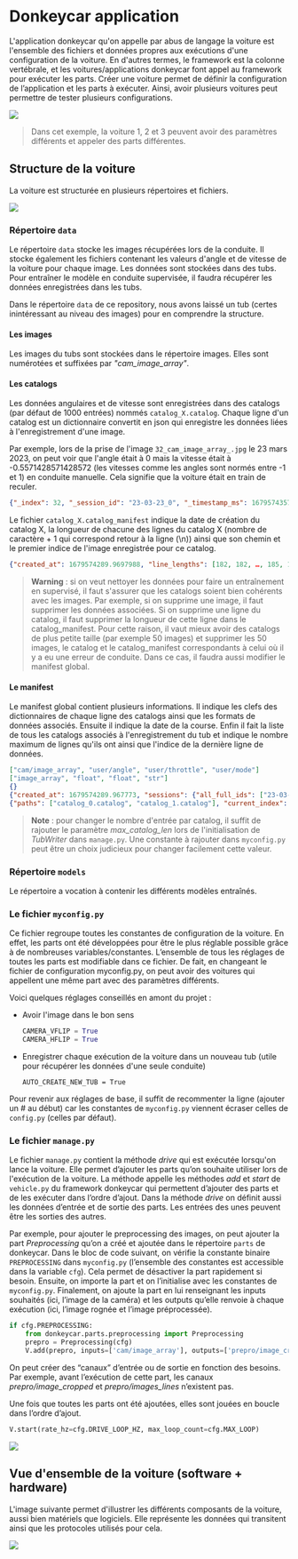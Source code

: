 # Donkeycar application

L'application donkeycar qu'on appelle par abus de langage la voiture est l'ensemble des fichiers et données propres aux exécutions d'une configuration de la voiture. En d'autres termes, le framework est la colonne vertébrale, et les voitures/applications donkeycar font appel au framework pour exécuter les parts. Créer une voiture permet de définir la configuration de l’application et les parts à exécuter. Ainsi, avoir plusieurs voitures peut permettre de tester plusieurs configurations. 

![](../README_imgs/cars-configs.png)

> Dans cet exemple, la voiture 1, 2 et 3 peuvent avoir des paramètres différents et appeler des parts différentes.


## Structure de la voiture

La voiture est structurée en plusieurs répertoires et fichiers.

![](../README_imgs/car-structure.png)

### Répertoire ```data```

Le répertoire ```data``` stocke les images récupérées lors de la conduite. Il stocke également les fichiers contenant les valeurs d'angle et de vitesse de la voiture pour chaque image. Les données sont stockées dans des tubs. Pour entraîner le modèle en conduite supervisée, il faudra récupérer les données enregistrées dans les tubs.

Dans le répertoire ```data``` de ce repository, nous avons laissé un tub (certes inintéressant au niveau des images) pour en comprendre la structure.

#### Les images
Les images du tubs sont stockées dans le répertoire images. Elles sont numérotées et suffixées par *"_cam_image_array_"*.

#### Les catalogs
Les données angulaires et de vitesse sont enregistrées dans des catalogs (par défaut de 1000 entrées) nommés ```catalog_X.catalog```.
Chaque ligne d'un catalog est un dictionnaire convertit en json qui enregistre les données liées à l'enregistrement d'une image.

Par exemple, lors de la prise de l'image ```32_cam_image_array_.jpg``` le 23 mars 2023, on peut voir que l'angle était à 0 mais la vitesse était à -0.5571428571428572 (les vitesses comme les angles sont normés entre -1 et 1) en conduite manuelle. Cela signifie que la voiture était en train de reculer.

```json
{"_index": 32, "_session_id": "23-03-23_0", "_timestamp_ms": 1679574357691, "cam/image_array": "32_cam_image_array_.jpg", "user/angle": 0.0, "user/mode": "user", "user/throttle": -0.5571428571428572}
```

Le fichier ```catalog_X.catalog_manifest``` indique la date de création du catalog X, la longueur de chacune des lignes du catalog X (nombre de caractère + 1 qui correspond retour à la ligne (\n)) ainsi que son chemin et le premier indice de l'image enregistrée pour ce catalog.

```json
{"created_at": 1679574289.9697988, "line_lengths": [182, 182, …, 185, 185, 185], "path": "catalog_0.catalog_manifest", "start_index": 0}
```

> __Warning__ : si on veut nettoyer les données pour faire un entraînement en supervisé, il faut s'assurer que les catalogs soient bien cohérents avec les images. Par exemple, si on supprime une image, il faut supprimer les données associées. Si on supprime une ligne du catalog, il faut supprimer la longueur de cette ligne dans le catalog_manifest. Pour cette raison, il vaut mieux avoir des catalogs de plus petite taille (par exemple 50 images) et supprimer les 50 images, le catalog et le catalog_manifest correspondants à celui où il y a eu une erreur de conduite. Dans ce cas, il faudra aussi modifier le manifest global.

#### Le manifest

Le manifest global contient plusieurs informations. Il indique les clefs des dictionnaires de chaque ligne des catalogs ainsi que les formats de données associés. Ensuite il indique la date de la course. Enfin il fait la liste de tous les catalogs associés à l'enregistrement du tub et indique le nombre maximum de lignes qu'ils ont ainsi que l'indice de la dernière ligne de données.

```json
["cam/image_array", "user/angle", "user/throttle", "user/mode"]
["image_array", "float", "float", "str"]
{}
{"created_at": 1679574289.967773, "sessions": {"all_full_ids": ["23-03-23_0"], "last_id": 0, "last_full_id": "23-03-23_0"}}
{"paths": ["catalog_0.catalog", "catalog_1.catalog"], "current_index": 79, "max_len": 50, "deleted_indexes": []}
```

> __Note__ : pour changer le nombre d'entrée par catalog, il suffit de rajouter le paramètre *max_catalog_len* lors de l'initialisation de *TubWriter* dans ```manage.py```. Une constante à rajouter dans ```myconfig.py``` peut être un choix judicieux pour changer facilement cette valeur.

### Répertoire ```models```

Le répertoire a vocation à contenir les différents modèles entraînés.

### Le fichier ```myconfig.py```
Ce fichier regroupe toutes les constantes de configuration de la voiture. En effet, les parts ont été développées pour être le plus réglable possible grâce à de nombreuses variables/constantes. L’ensemble de tous les réglages de toutes les parts est modifiable dans ce fichier. De fait, en changeant le fichier de configuration myconfig.py, on peut avoir des voitures qui appellent une même part avec des paramètres différents.

Voici quelques réglages conseillés en amont du projet :

- Avoir l'image dans le bon sens

    ```python
    CAMERA_VFLIP = True
    CAMERA_HFLIP = True
    ```

- Enregistrer chaque exécution de la voiture dans un nouveau tub (utile pour récupérer les données d'une seule conduite)

    ```
    AUTO_CREATE_NEW_TUB = True
    ```

Pour revenir aux réglages de base, il suffit de recommenter la ligne (ajouter un # au début) car les constantes de ```myconfig.py``` viennent écraser celles de ```config.py``` (celles par défaut).

### Le fichier ```manage.py```

Le fichier ```manage.py``` contient la méthode *drive* qui est exécutée lorsqu'on lance la voiture. Elle permet d’ajouter les parts qu’on souhaite utiliser lors de l'exécution de la voiture. La méthode appelle les méthodes *add* et *start* de ```vehicle.py``` du framework donkeycar qui permettent d’ajouter des parts et de les exécuter dans l’ordre d’ajout. Dans la méthode *drive* on définit aussi les données d’entrée et de sortie des parts. Les entrées des unes peuvent être les sorties des autres. 

Par exemple, pour ajouter le preprocessing des images, on peut ajouter la part *Preprocessing* qu’on a créé et ajoutée dans le répertoire ```parts``` de donkeycar. Dans le bloc de code suivant, on vérifie la constante binaire ```PREPROCESSING``` dans ```myconfig.py``` (l’ensemble des constantes est accessible dans la variable ```cfg```). Cela permet de désactiver la part rapidement si besoin. Ensuite, on importe la part et on l’initialise avec les constantes de ```myconfig.py```. Finalement, on ajoute la part en lui renseignant les inputs souhaités (ici, l’image de la caméra) et les outputs qu’elle renvoie à chaque exécution (ici, l’image rognée et l’image préprocessée).

```python
if cfg.PREPROCESSING:
    from donkeycar.parts.preprocessing import Preprocessing
    prepro = Preprocessing(cfg)
    V.add(prepro, inputs=['cam/image_array'], outputs=['prepro/image_cropped', 'prepro/image_lines'])
```

On peut créer des “canaux” d’entrée ou de sortie en fonction des besoins. Par exemple, avant l’exécution de cette part, les canaux *prepro/image_cropped* et *prepro/images_lines* n’existent pas.

Une fois que toutes les parts ont été ajoutées, elles sont jouées en boucle dans l’ordre d’ajout.

```python
V.start(rate_hz=cfg.DRIVE_LOOP_HZ, max_loop_count=cfg.MAX_LOOP)
```

![](../README_imgs/parts-exec.png)


## Vue d'ensemble de la voiture (software + hardware)

L'image suivante permet d'illustrer les différents composants de la voiture, aussi bien matériels que logiciels. Elle représente les données qui transitent ainsi que les protocoles utilisés pour cela.

![](../README_imgs/donkeycar-full.png)
